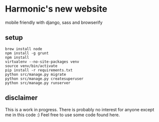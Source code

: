 # Harmonic's new website

mobile friendly with django, sass and browserify

## setup

```
brew install node
npm install -g grunt
npm install
virtualenv --no-site-packages venv
source venv/bin/activate
pip install -r requirements.txt
python src/manage.py migrate
python src/manage.py createsuperuser
python src/manage.py runserver
```

## disclaimer

This is a work in progress.
There is probably no interest for anyone except me in this code :)
Feel free to use some code found here.
